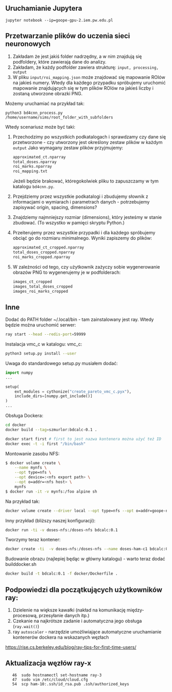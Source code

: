 ## Uruchamianie Jupytera

```
jupyter notebook --ip=goope-gpu-2.iem.pw.edu.pl
```


## Przetwarzanie plików do uczenia sieci neuronowych

1. Zakładam że jest jakiś folder nadrzędny, a w nim znajdują się podfoldery,
które zawierają dane do analizy. 
2. Zakładam, że każdy podfolder zawiera strukturę: `input, processing, output`
3. W pliku `input/roi_mapping.json` może znajdować się mapowanie ROIów na
jakieś numery. Wtedy dla każdego przypadku spróbujemy uruchomić mapowanie
znajdujących się w tym plików ROIów na jakieś liczby i zostaną utworzone
obrazki PNG.


Możemy uruchamiać na przykład tak:

```
python3 bd4cnn_process.py /home/username/sims/root_folder_with_subfolders
```

Wtedy scenariusz może być taki:

1. Przechodzimy po wszystkich podkatalogach i sprawdzamy czy dane się przetworzone - czy utworzony jest określony zestaw plików w każdym `output` Jako wymagany zestaw plików przyjmujemy:
    
    ```bash
    approximated_ct.nparray
    total_doses.nparray
    roi_marks.nparray
    roi_mapping.txt
    ```

    Jeżeli będzie brakować, któregokolwiek pliku to zapuszczamy w tym katalogu `bd4cnn.py`.

2. Przejdziemy przez wszystkie podkatalogi i zbudujemy słownik z informacjami o wymiarach i parametrach danych - potrzebujemy zapisywać origin, spacing, dimensions?

3. Znajdziemy najmniejszy rozmiar (dimensions), który jesteśmy w stanie zbudować. (To wszystko w pamięci skryptu Python.)

4. Przeiterujemy przez wszystkie przypadki i dla każdego spróbujemy obciąć go do rozmiaru minimalnego. Wyniki zapiszemy do plików:

    ```bash
    approximated_ct_cropped.nparray
    total_doses_cropped.nparray
    roi_marks_cropped.nparray
    ```

5. W zależności od tego, czy użytkownik zażyczy sobie wygenerowanie obrazów PNG to wygenerujemy je w podfolderach:

    ```bash
    images_ct_cropped
    images_total_doses_cropped
    images_roi_marks_cropped
    ```

## Inne

Dodać do PATH folder ~/.local/bin - tam zainstalowany jest ray. Wtedy będzie można uruchomić serwer:

```bash
ray start --head --redis-port=59999
```


Instalacja vmc_c w katalogu: vmc_c:

```bash 
python3 setup.py install --user
```

Uwaga do standardowego setup.py musiałem dodać:

```python
import numpy
...

setup(
    ext_modules = cythonize("create_pareto_vmc_c.pyx"), 
    include_dirs=[numpy.get_include()]
)
...
```

Obsługa Dockera:

```bash
cd docker
docker build --tag=szmurlor:bdcalc-0.1 .

docker start first # first to jest nazwa kontenera można użyć też ID
docker exec -t -i first "/bin/bash"

```

Montowanie zasobu NFS:

```bash
$ docker volume create \
    --name mynfs \
    --opt type=nfs \
    --opt device=:<nfs export path> \
    --opt o=addr=<nfs host> \
    mynfs
$ docker run -it -v mynfs:/foo alpine sh
```

Na przykład tak:

```bash
docker volume create --driver local --opt type=nfs --opt o=addr=goope-nas-2 --opt device=:/nfs/doses doses-nf
```

Inny przykład (bliższy naszej konfiguracji):

```bash
docker run -ti -v doses-nfs:/doses-nfs bdcalc:0.1
```

Tworzymy teraz kontener:

```bash
docker create -ti  -v doses-nfs:/doses-nfs --name doses-ham-c1 bdcalc:0.1
```

Budowanie obrazu (najlepiej będąc w główny katalogu) - warto teraz dodać builddocker.sh

```bash
docker build -t bdcalc:0.1 -f docker/Dockerfile .
```

## Podpowiedzi dla początkujących użytkowników ray:

1. Dzielenie na większe kawałki (nakład na komunikację między-procesową, przesyłanie danych itp.)
2. Czekanie na najkrótsze zadanie i automatyczna jego obsługa (```ray.wait()```)
3. ray ```autoscaler``` - narzędzie umożliwiające automatyczne uruchamianie kontenerów dockera na wskazanych węzłach

https://rise.cs.berkeley.edu/blog/ray-tips-for-first-time-users/



## Aktualizacja węzłów ray-x

```
   46  sudo hostnamectl set-hostname ray-3
   47  sudo vim /etc/cloud/cloud.cfg
   54  scp ham-10:.ssh/id_rsa.pub .ssh/authorized_keys
```

